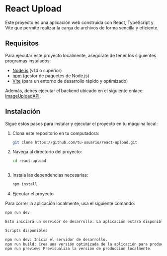 # React Upload

Este proyecto es una aplicación web construida con React, TypeScript y Vite que permite realizar la carga de archivos de forma sencilla y eficiente.

## Requisitos

Para ejecutar este proyecto localmente, asegúrate de tener los siguientes programas instalados:

- [Node.js](https://nodejs.org/) (v14 o superior)
- [npm](https://www.npmjs.com/) (gestor de paquetes de Node.js)
- [Vite](https://vitejs.dev/) (para un entorno de desarrollo rápido y optimizado)

Además, debes ejecutar el backend ubicado en el siguiente enlace: [ImageUploadAPI](https://github.com/Jcss1462/ImageUploadAPI).

## Instalación

Sigue estos pasos para instalar y ejecutar el proyecto en tu máquina local:

1. Clona este repositorio en tu computadora:

   ```bash
   git clone https://github.com/tu-usuario/react-upload.git

2. Navega al directorio del proyecto:

   ```bash
   cd react-upload
  
3. Instala las dependencias necesarias:

   ```bash
   npm install

5. Ejecutar el proyecto
   
Para correr la aplicación localmente, usa el siguiente comando:

   ```bash
  npm run dev

Esto iniciará un servidor de desarrollo. La aplicación estará disponible en http://localhost:3000 por defecto.

Scripts disponibles

npm run dev: Inicia el servidor de desarrollo.
npm run build: Crea una versión optimizada de la aplicación para producción.
npm run preview: Previsualiza la versión de producción localmente.
